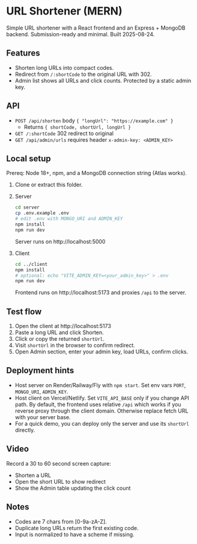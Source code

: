 # URL Shortener (MERN)

Simple URL shortener with a React frontend and an Express + MongoDB backend.
Submission-ready and minimal. Built 2025-08-24.

## Features
- Shorten long URLs into compact codes.
- Redirect from `/:shortCode` to the original URL with 302.
- Admin list shows all URLs and click counts. Protected by a static admin key.

## API
- `POST /api/shorten` body `{ "longUrl": "https://example.com" }`
  - Returns `{ shortCode, shortUrl, longUrl }`
- `GET /:shortCode` 302 redirect to original
- `GET /api/admin/urls` requires header `x-admin-key: <ADMIN_KEY>`

## Local setup

Prereq: Node 18+, npm, and a MongoDB connection string (Atlas works).

1. Clone or extract this folder.
2. Server
   ```bash
   cd server
   cp .env.example .env
   # edit .env with MONGO_URI and ADMIN_KEY
   npm install
   npm run dev
   ```
   Server runs on http://localhost:5000

3. Client
   ```bash
   cd ../client
   npm install
   # optional: echo "VITE_ADMIN_KEY=<your_admin_key>" > .env
   npm run dev
   ```
   Frontend runs on http://localhost:5173 and proxies `/api` to the server.

## Test flow
1. Open the client at http://localhost:5173
2. Paste a long URL and click Shorten.
3. Click or copy the returned `shortUrl`.
4. Visit `shortUrl` in the browser to confirm redirect.
5. Open Admin section, enter your admin key, load URLs, confirm clicks.

## Deployment hints
- Host server on Render/Railway/Fly with `npm start`. Set env vars `PORT`, `MONGO_URI`, `ADMIN_KEY`.
- Host client on Vercel/Netlify. Set `VITE_API_BASE` only if you change API path. By default, the frontend uses relative `/api` which works if you reverse proxy through the client domain. Otherwise replace fetch URL with your server base.
- For a quick demo, you can deploy only the server and use its `shortUrl` directly.

## Video
Record a 30 to 60 second screen capture:
- Shorten a URL
- Open the short URL to show redirect
- Show the Admin table updating the click count

## Notes
- Codes are 7 chars from [0-9a-zA-Z].
- Duplicate long URLs return the first existing code.
- Input is normalized to have a scheme if missing.

